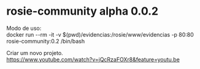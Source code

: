 # rosie-community alpha 0.0.2

Modo de uso:<br>
docker run --rm -it -v $(pwd)/evidencias:/rosie/www/evidencias -p 80:80 rosie-community:0.2 /bin/bash

Criar um novo projeto.<br>
https://www.youtube.com/watch?v=jQcRzaFOXr8&feature=youtu.be